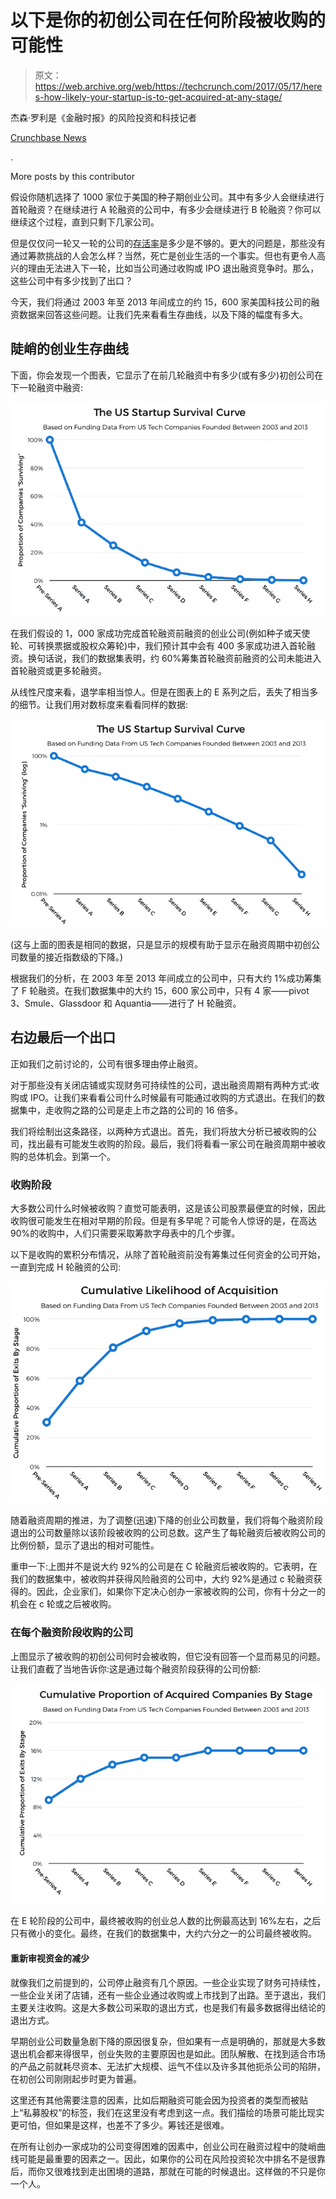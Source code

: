 # 以下是你的初创公司在任何阶段被收购的可能性

> 原文：<https://web.archive.org/web/https://techcrunch.com/2017/05/17/heres-how-likely-your-startup-is-to-get-acquired-at-any-stage/>

杰森·罗利是《金融时报》的风险投资和科技记者

[Crunchbase News](https://web.archive.org/web/20230311222804/https://about.crunchbase.com/news/)

.

More posts by this contributor

假设你随机选择了 1000 家位于美国的种子期创业公司。其中有多少人会继续进行首轮融资？在继续进行 A 轮融资的公司中，有多少会继续进行 B 轮融资？你可以继续这个过程，直到只剩下几家公司。

但是仅仅问一轮又一轮的公司的[存活率](https://web.archive.org/web/20230311222804/https://mattermark.com/startup-graduation-rate-surprisingly-low/)是多少是不够的。更大的问题是，那些没有通过筹款挑战的人会怎么样？当然，死亡是创业生活的一个事实。但也有更令人高兴的理由无法进入下一轮，比如当公司通过收购或 IPO 退出融资竞争时。那么，这些公司中有多少找到了出口？

今天，我们将通过 2003 年至 2013 年间成立的约 15，600 家美国科技公司的融资数据来回答这些问题。让我们先来看看生存曲线，以及下降的幅度有多大。

## 陡峭的创业生存曲线

下面，你会发现一个图表，它显示了在前几轮融资中有多少(或有多少)初创公司在下一轮融资中融资:

![](img/2272893eddfa4d1cde73150aedbdf054.png)

在我们假设的 1，000 家成功完成首轮融资前融资的创业公司(例如种子或天使轮、可转换票据或股权众筹轮)中，我们预计其中会有 400 多家成功进入首轮融资。换句话说，我们的数据集表明，约 60%筹集首轮融资前融资的公司未能进入首轮融资或更多轮融资。

从线性尺度来看，退学率相当惊人。但是在图表上的 E 系列之后，丢失了相当多的细节。让我们用对数标度来看看同样的数据:

![](img/d1f1f23bfb5df254d381b12a68effda9.png)

(这与上面的图表是相同的数据，只是显示的规模有助于显示在融资周期中初创公司数量的接近指数级的下降。)

根据我们的分析，在 2003 年至 2013 年间成立的公司中，只有大约 1%成功筹集了 F 轮融资。在我们数据集中的大约 15，600 家公司中，只有 4 家——pivot 3、Smule、Glassdoor 和 Aquantia——进行了 H 轮融资。

## 右边最后一个出口

正如我们之前讨论的，公司有很多理由停止融资。

对于那些没有关闭店铺或实现财务可持续性的公司，退出融资周期有两种方式:收购或 IPO。让我们来看看公司什么时候最有可能通过收购的方式退出。在我们的数据集中，走收购之路的公司是走上市之路的公司的 16 倍多。

我们将绘制出这条路径，以两种方式退出。首先，我们将放大分析已被收购的公司，找出最有可能发生收购的阶段。最后，我们将看看一家公司在融资周期中被收购的总体机会。到第一个。

### 收购阶段

大多数公司什么时候被收购？直觉可能表明，这是该公司股票最便宜的时候，因此收购很可能发生在相对早期的阶段。但是有多早呢？可能令人惊讶的是，在高达 90%的收购中，人们只需要采取筹款字母表中的几个步骤。

以下是收购的累积分布情况，从除了首轮融资前没有筹集过任何资金的公司开始，一直到完成 H 轮融资的公司:

![](img/2c0e7439719f2069dfdf9faedcc68607.png)

随着融资周期的推进，为了调整(迅速)下降的创业公司数量，我们将每个融资阶段退出的公司数量除以该阶段被收购的公司总数。这产生了每轮融资后被收购公司的比例份额，显示了退出的相对可能性。

重申一下:上图并不是说大约 92%的公司是在 C 轮融资后被收购的。它表明，在我们的数据集中，被收购并获得风险融资的公司中，大约 92%是通过 c 轮融资获得的。因此，企业家们，如果你下定决心创办一家被收购的公司，你有十分之一的机会在 c 轮或之后被收购。

### 在每个融资阶段收购的公司

上图显示了被收购的初创公司何时会被收购，但它没有回答一个显而易见的问题。让我们直截了当地告诉你:这是通过每个融资阶段获得的公司份额:

![](img/759e18e63a0ba25cfc8d68eaaf7ff4e7.png)

在 E 轮阶段的公司中，最终被收购的创业总人数的比例最高达到 16%左右，之后只有微小的变化。最终，在我们的数据集中，大约六分之一的公司最终被收购。

#### 重新审视资金的减少

就像我们之前提到的，公司停止融资有几个原因。一些企业实现了财务可持续性，一些企业关闭了店铺，还有一些企业通过收购或上市找到了出路。至于退出，我们主要关注收购。这是大多数公司采取的退出方式，也是我们有最多数据得出结论的退出方式。

早期创业公司数量急剧下降的原因很复杂，但如果有一点是明确的，那就是大多数退出机会都来得很早，创业失败的主要原因也是如此。团队解散、在找到适合市场的产品之前就耗尽资本、无法扩大规模、运气不佳以及许多其他扼杀公司的陷阱，在初创公司刚刚起步时更为普遍。

这里还有其他需要注意的因素，比如后期融资可能会因为投资者的类型而被贴上“私募股权”的标签，我们在这里没有考虑到这一点。我们描绘的场景可能比现实更可怕，但如果是这样，也差不了多少。筹钱还是很难。

在所有让创办一家成功的公司变得困难的因素中，创业公司在融资过程中的陡峭曲线可能是最重要的因素之一。因此，如果你的公司在风险投资轮次中排名不是很靠后，而你又很难找到走出困境的道路，那就在可能的时候退出。这样做的不只是你一个人。